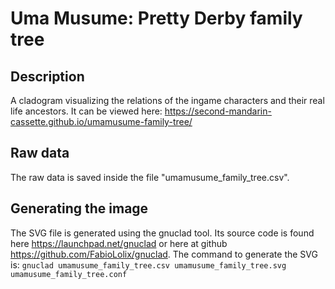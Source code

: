 # Uma Musume: Pretty Derby family tree
## Description
A cladogram visualizing the relations of the ingame characters and their real life ancestors. It can be viewed here: https://second-mandarin-cassette.github.io/umamusume-family-tree/

## Raw data
The raw data is saved inside the file "umamusume_family_tree.csv".

## Generating the image
The SVG file is generated using the gnuclad tool. Its source code is found here https://launchpad.net/gnuclad or here at github https://github.com/FabioLolix/gnuclad.
The command to generate the SVG is:
`gnuclad umamusume_family_tree.csv umamusume_family_tree.svg umamusume_family_tree.conf`

